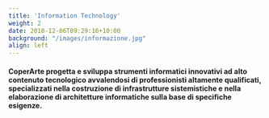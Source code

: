 ```yaml
---
title: 'Information Technology'
weight: 2
date: 2018-12-06T09:29:16+10:00
background: "/images/informazione.jpg"
align: left
---
```


#### **CoperArte** progetta e sviluppa strumenti informatici innovativi ad alto contenuto tecnologico avvalendosi di professionisti altamente qualificati, specializzati nella costruzione di infrastrutture sistemistiche e nella elaborazione di architetture informatiche sulla base di specifiche esigenze.
